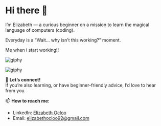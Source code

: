 # Hi there 👋

I’m Elizabeth — a curious beginner on a mission to learn the magical language of computers (coding).  

Everyday is a “Wait… why isn’t this working?” moment.  

Me when i start working!!

![giphy](https://github.com/user-attachments/assets/62059361-aaf6-4d88-9fdc-eda231aa2daf)


![giphy](https://github.com/user-attachments/assets/d78f83b1-ba16-4868-83ed-25ce03e65e23)



💬 **Let’s connect!**  
If you’re also learning, or have beginner-friendly advice, I’d love to hear from you.

📫 **How to reach me:**  
- LinkedIn: [Elizabeth Ocloo](https://linkedin.com/in/elizabeth-ocloo-315403336)  
- Email: elizabethocloo92@gmail.com
